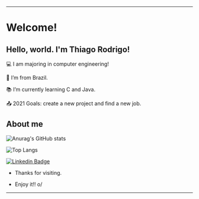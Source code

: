 ----------------------------------------------------------------------------

# Welcome!

 

## Hello, world. I'm Thiago Rodrigo!

 

:computer: I am majoring in computer engineering!

:house_with_garden: I’m from Brazil.

:books: I’m currently learning C and Java.

:outbox_tray: 2021 Goals: create a new project and find a new job.

 

## About me

![Anurag's GitHub stats](https://github-readme-stats.vercel.app/api?username=RodSalg&theme=onedark&show_icons=true)

![Top Langs](https://github-readme-stats.vercel.app/api/top-langs/?username=RodSalg&theme=tokyonight)




[![Linkedin Badge](https://img.shields.io/badge/-LinkedIn-blue?style=flat-square&logo=Linkedin&logoColor=white&link=https://www.linkedin.com/in/thiago-rodrigo-649820218/)](https://www.linkedin.com/in/thiago-rodrigo-649820218/)



- Thanks for visiting.

- Enjoy it!! o/

----------------------------------------------------------------------------------
